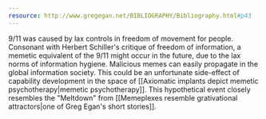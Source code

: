 ```yaml
---
resource: http://www.gregegan.net/BIBLIOGRAPHY/Bibliography.html#p43
---
```


9/11 was caused by lax controls in freedom of movement for people. Consonant with Herbert Schiller's critique of freedom of information, a memetic equivalent of the 9/11 might occur in the future, due to the lax norms of information hygiene. Malicious  memes can easily propagate in the global information society. This could be an unfortunate side-effect of capability development in the space of [[Axiomatic implants depict memetic psychotherapy|memetic psychotherapy]]. This hypothetical event closely resembles the "Meltdown" from [[Memeplexes resemble grativational attractors|one of Greg Egan's short stories]].